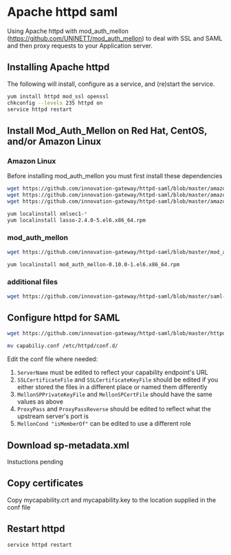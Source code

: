 # Apache httpd saml

Using Apache httpd with mod_auth_mellon (https://github.com/UNINETT/mod_auth_mellon) to deal with SSL and SAML and then proxy requests to your Application server.

## Installing Apache httpd

The following will install, configure as a service, and (re)start the service.

```bash
yum install httpd mod_ssl openssl
chkconfig --levels 235 httpd on
service httpd restart
```

## Install Mod_Auth_Mellon on Red Hat, CentOS, and/or Amazon Linux

### Amazon Linux

Before installing mod_auth_mellon you must first install these dependencies

```bash
wget https://github.com/innovation-gateway/httpd-saml/blob/master/amazon-linux/lasso-2.4.1-5.el7.x86_64.rpm
wget https://github.com/innovation-gateway/httpd-saml/blob/master/amazon-linux/xmlsec1-1.2.9-8.1.x86_64.rpm
wget https://github.com/innovation-gateway/httpd-saml/blob/master/amazon-linux/xmlsec1-openssl-1.2.9-8.1.x86_64.rpm

yum localinstall xmlsec1-*
yum localinstall lasso-2.4.0-5.el6.x86_64.rpm
```

### mod_auth_mellon

```bash
wget https://github.com/innovation-gateway/httpd-saml/blob/master/mod_auth_mellon/mod_auth_mellon-0.10.0-1.el6.x86_64.rpm

yum localinstall mod_auth_mellon-0.10.0-1.el6.x86_64.rpm
```

### additional files

```bash
wget https://github.com/innovation-gateway/httpd-saml/blob/master/saml-metadata/idp-metadata.xml
```

## Configure httpd for SAML

```bash
wget https://github.com/innovation-gateway/httpd-saml/blob/master/httpd/capability.conf

mv capabiliy.conf /etc/httpd/conf.d/
```

Edit the conf file where needed:

1. `ServerName` must be edited to reflect your capability endpoint's URL
2. `SSLCertificateFile` and `SSLCertificateKeyFile` should be edited if you either stored the files in a different place or named them differently
3. `MellonSPPrivateKeyFile` and `MellonSPCertFile` should have the same values as above
4. `ProxyPass` and `ProxyPassReverse` should be edited to reflect what the upstream server's port is
5. `MellonCond "isMemberOf"` can be edited to use a different role

## Download sp-metadata.xml 

Instuctions pending

## Copy certificates

Copy mycapability.crt and mycapability.key to the location supplied in the conf file

## Restart httpd

`service httpd restart`
